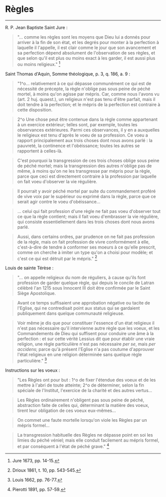 # Règles

***

R. P. Jean Baptiste Saint Jure :

> "... comme les règles sont les moyens que Dieu lui a donnés pour arriver à la fin de son état, et les degrés pour monter à la perfection à laquelle il l'appelle, il est clair comme le jour que son avancement et sa perfection dépend absolument de l'observation de ses règles, et que selon qu'il est plus ou moins exact à les garder, il est aussi plus ou moins religieux." [^1]

[^1]: Jure 1673, pp. 14-15.

Saint Thomas d'Aquin, Somme théologique, p. 3, q. 186, a. 9 :

> "1^o... relativement à ce qui dépasse communément ce qui est de nécessité de précepte, la règle n'oblige pas sous peine de péché mortel, à moins qu'on agisse par mépris. Car, comme nous l'avons vu (art. 2 huj. quaest.), un religieux n'est pas tenu d'être parfait, mais il doit tendre à la perfection; et le mépris de la perfection est contraire à cette disposition.

> 2^o Une chose peut être contenue dans la règle comme appartenant à un exercice extérieur; telles sont, par exemple, toutes les observances extérieures. Parmi ces observances, il y en a auxquelles le religieux est tenu d'après le voeu de sa profession. Ce voeu a rapport principalement aux trois choses dont nous avons parlé : la pauvreté, la continence et l'obéissance; toutes les autres se rapportent à celles-là.

> C'est pourquoi la transgression de ces trois choses oblige sous peine de péché mortel; mais la transgression des autres n'oblige pas de même, à moins qu'on ne les transgresse par mépris pour la règle, parce que ceci est directement contraire à la profession par laquelle on fait voeu d'observer la vie régulière.

> Il pourrait y avoir péché mortel par suite du commandement proféré de vive voix par le supérieur ou exprimé dans la règle, parce que ce serait agir contre le voeu d'obéissance...

> ... celui qui fait profession d'une règle ne fait pas voeu d'observer tout ce que la règle contient; mais il fait voeu d'embrasser la vie régulière, qui consiste essentiellement dans les trois choses dont nous avons parlé.

> Aussi, dans certains ordres, par prudence on ne fait pas profession de la règle, mais on fait profession de vivre conformément à elle, c'est-à-dire de tendre à conformer ses moeurs à ce qu'elle prescrit, comme on cherche à imiter un type qu'on a choisi pour modèle; et c'est ce qui est détruit par le mépris." [^2]

[^2]: Drioux 1861, t. 10, pp. 543-545.

Louis de sainte Térèse :

> "... on appelle religieux du nom de réguliers, à cause qu'ils font profession de garder quelque règle, qui depuis le concile de Latran célèbré l'an 1215 sous Innocent III doit être confirmée par le Saint Siège Apostolique.

> Avant ce temps suffisaient une approbation négative ou tacite de l'Eglise, qui ne contredisait point aux status qui se gardaient publiquement dans quelque communauté religieuse. 

> Voir même je dis que pour constituer l'essence d'un état religieux il n'est pas nécessaire qu'il intervienne autre règle que les voeux, et les Commandements de Dieu qui suffisent pour conduire une âme à la perfection : et sur cette vérité Lessius dit que pour établir une vraie religion, une règle particulière n'est pas nécessaire *per se*, mais *per accidens*; parce qu'à présent l'Eglise n'a pas coutume d'approuver l'état religieux en une religion déterminée sans quelque règle particulière." [^3]

[^3]: Louis 1662, pp. 76-77.

Instructions sur les voeux :

> "Les Règles ont pour but : 1^o de fixer l'étendue des voeux et de les mettre à l'abri de toute atteinte; 2^o de déterminer, selon la fin spéciale de l'Institut, l'exercice de la charité et des autres vertus...

> Les Règles ordinairement n'obligent pas sous peine de péché, abstraction faite de celles qui, déterminant la matière des voeux, tirent leur obligation de ces voeux eux-mêmes...

> On commet une faute mortelle lorsqu'on viole les Règles par un mépris formel...

> La transgression habituelle des Règles ne dépasse point en soi les limies du péché véniel; mais elle conduit facilement au mépris formel, et par conséquent à l'état de péché grave." [^4]

[^4]: Pierotti 1891, pp. 57-59.

